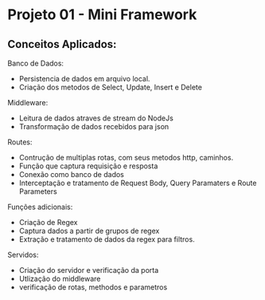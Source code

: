 # Projeto 01 - Mini Framework

## Conceitos Aplicados:

Banco de Dados:

- Persistencia de dados em arquivo local.
- Criação dos metodos de Select, Update, Insert e Delete

Middleware:

- Leitura de dados atraves de stream do NodeJs
- Transformação de dados recebidos para json

Routes:

- Contrução de multiplas rotas, com seus metodos http, caminhos.
- Função que captura requisição e resposta
- Conexão como banco de dados
- Interceptação e tratamento de Request Body, Query Paramaters e Route Parameters

Funções adicionais:

- Criação de Regex
- Captura dados a partir de grupos de regex
- Extração e tratamento de dados da regex para filtros.

Servidos:

- Criação do servidor e verificação da porta
- Utlização do middleware
- verificação de rotas, methodos e parametros
